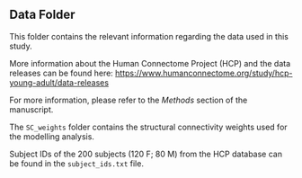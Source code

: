 ## Data Folder

This folder contains the relevant information regarding the data used in this study. 

More information about the Human Connectome Project (HCP) and the data releases can be found here: https://www.humanconnectome.org/study/hcp-young-adult/data-releases  

For more information, please refer to the *Methods* section of the manuscript. 

The `SC_weights` folder contains the structural connectivity weights used for the modelling analysis. 

Subject IDs of the 200 subjects (120 F; 80 M) from the HCP database can be found in the `subject_ids.txt` file.
